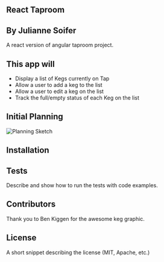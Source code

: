 ## React Taproom
## By Julianne Soifer

A react version of angular taproom project.

## This app will

* Display a list of Kegs currently on Tap
* Allow a user to add a keg to the list
* Allow a user to edit a keg on the list
* Track the full/empty status of each Keg on the list


## Initial Planning
![Planning Sketch](/assets/images/IMG_1201.JPG)






## Installation




## Tests

Describe and show how to run the tests with code examples.

## Contributors
Thank you to Ben Kiggen for the awesome keg graphic.

## License

A short snippet describing the license (MIT, Apache, etc.)
